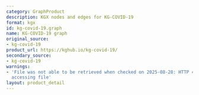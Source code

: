 ```yaml
---
category: GraphProduct
description: KGX nodes and edges for KG-COVID-19
format: kgx
id: kg-covid-19.graph
name: KG-COVID-19 graph
original_source:
- kg-covid-19
product_url: https://kghub.io/kg-covid-19/
secondary_source:
- kg-covid-19
warnings:
- 'File was not able to be retrieved when checked on 2025-08-28: HTTP 403 error when
  accessing file'
layout: product_detail
---
```

